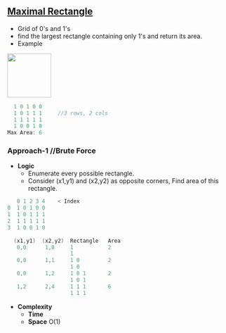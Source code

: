 ## [Maximal Rectangle](https://leetcode.com/problems/maximal-rectangle/)
- Grid of 0's and 1's
- find the largest rectangle containing only 1's and return its area.
- Example

<img src=https://assets.leetcode.com/uploads/2020/09/14/maximal.jpg width=100 />

```c
  1 0 1 0 0
  1 0 1 1 1     //3 rows, 2 cols
  1 1 1 1 1
  1 0 0 1 0
Max Area: 6
```

### Approach-1    //Brute Force
- **Logic**
  - Enumerate every possible rectangle. 
  - Consider (x1,y1) and (x2,y2) as opposite corners, Find area of this rectangle.
```c
   0 1 2 3 4    < Index
0  1 0 1 0 0
1  1 0 1 1 1     
2  1 1 1 1 1
3  1 0 0 1 0
  
  (x1,y1)  (x2,y2)  Rectangle   Area
   0,0      1,0     1           2
                    1
   0,0      1,1     1 0         2
                    1 0
   0,0      1,2     1 0 1       2
                    1 0 1
   1,2      2,4     1 1 1       6
                    1 1 1
```
- **Complexity**
  - **Time** 
  - **Space** O(1)
